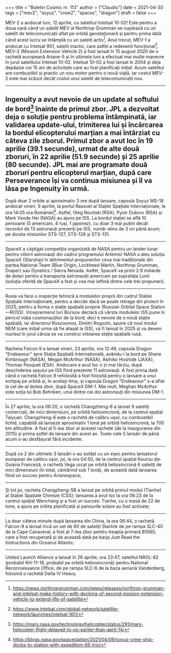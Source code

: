 +++
title = "Buletin Cosmic nr. 113"
author = ["Claudiu"]
date = 2021-04-30
tags = ["mev2", "soyuz", "crew2", "spacex", "dragon"]
draft = false
+++

MEV-2 a andocat luni, 12 aprilie, cu satelitul Intelsat 10-02! Este pentru a doua oară când un satelit MEV al Northrop Grumman se cuplează cu un satelit de telecomunicații aflat pe orbită geostaționară și pentru prima dată când acest lucru se întâmplă cu un satelit activ[^fn:1]. Anul trecut, MEV-1 a andocat cu Intelsat 901, satelit inactiv, care astfel a redevenit funcțional[^fn:2]. MEV-2 (Mission Extension Vehicle 2) a fost lansat în 15 august 2020 de o rachetă europeană Ariane-5 și în ultimele luni a efectuat mai multe manevre în jurul satelitului Intelsat 10-02. Intelsat 10-02 a fost lansat în 2004 și deja depășise cei 15 ani de activitate care au fost planificați inițial. Acum satelitul are combustibil și practic un nou motor pentru o nouă viață, iar costul MEV-2 este mai scăzut decât costul unui satelit de telecomunicații nou.

---

Ingenuity a avut nevoie de un update al softului de bord[^fn:3] înainte de primul zbor. JPL a dezvoltat deja o soluție pentru problema întâmpinată, iar validarea update-ului, trimiterea lui și încărcarea la bordul elicopterului marțian a mai întârziat cu câteva zile zborul. Primul zbor a avut loc în 19 aprilie (39.1 secunde), urmat de alte două zboruri, în 22 aprilie (51.9 secunde) și 25 aprilie (80 secunde). JPL mai are programate două zboruri pentru elicopterul marțian, după care Perseverance își va continua misiunea și îl va lăsa pe Ingenuity în urmă.
---

După doar 2 orbite și aproximativ 3 ore după lansare, capsula Soyuz MS-18 andocat vineri, 9 aprilie, la portul Rassvet al Stației Spațiale Internaționale, la ora 14:05 ora României[^fn:4]. Astfel, Oleg Novitski (RSA), Pyotr Dubrov (RSA) și Mark Vande Hei (NASA) au ajuns pe ISS. La bordul stației se află 10 persoane (5 americani, 4 ruși, 1 japonez), cu doar 3 mai puțini decât recordul de 13 astronauți prezenți pe ISS, număr atins de 3 ori până acum, pe durata misiunilor STS-127, STS-128 și STS-131.

---

SpaceX a câștigat competiția organizată de NASA pentru un lander lunar pentru viitorii astronauți din cadrul programului Artemis! NASA a ales soluția SpaceX (Starship) în detrimentul propunerilor ceva mai tradiționale din partea National Team (Blue Origin, Lockheed Martin, Northrop Grumman, Draper) sau Dynetics / Sierra Nevada. Astfel, SpaceX va primi 2.9 miliarde de dolari pentru a transporta astronauții americani pe suprafața Lunii (soluția oferită de SpaceX a fost și cea mai ieftină dintre cele trei propuneri).

---

Rusia va face o inspecție tehnică a modulelor proprii din cadrul Stației Spațiale Internaționale, pentru a decide dacă se poate retrage din proiect în 2025, pentru a forma o stație spațială proprie (Russian Orbital Space Station —ROSS). Vicepremierul Iuri Borisov declară că vârsta modulelor ISS pune în pericol viața cosmonauților de la bord, deci e nevoie de o nouă stație spațială, iar directorul Roscosmos, Dimitri Rogozin, spune că noul modul NEM (care inițial urma să fie atașat la ISS), va fi lansat în 2025 și va deveni nucleul în jurul căruia se va construi viitoarea stație spațială rusă.

---

Racheta Falcon 9 a lansat vineri, 23 aprilie, ora 12:49, capsula Dragon "Endeavour" spre Stația Spațială Internațională, avându-i la bord pe Shane Kimbrough (NASA), Megan McArthur (NASA), Akihiko Hoshide (JAXA), Thomas Pesquet (ESA). Andocare a avut loc o zi mai târziu, după deschiderea sasului pe ISS fiind prezente 11 astronauți. A fost prima dată când o rachetă Falcon 9 refolosită a fost folosită pentru o lansare a unui echipaj pe orbită și, în același timp, și capsula Dragon "Endeavour" s-a aflat la cel de-al doilea zbor, după SpaceX DM-1. Mai mult, Meghan McArthur este soția lui Bob Behnken, unul dintre cei doi astronauți din misiunea DM-1.

---

În 27 aprilie, la ora 06:20, o rachetă Changzheng-6  a lansat 9 sateliți comerciali, de mici dimensiuni, pe orbită heliosincronă, de la centrul spațial Taiyuan. Changzheng-6 este o rachetă de calibru ușor, cu combustibil lichid, capabilă să lanseze aproximativ 1 tonă pe orbită heliosincronă, la 700 km altitudine. A fost al 5-lea zbor al acestei rachete (de la inaugurarea din 2015) și prima astfel de lansare din acest an. Toate cele 5 lansări de până acum s-au desfășurat fără incidente.

---

După ce 2 din ultimele 3 lansări s-au soldat cu un eșec pentru lansatorul european de calibru ușor, joi, la ora 04:50, de la centrul spațial Kourou din Guiana Franceză, o rachetă Vega urcat pe orbită heliosincronă 6 sateliți de mici dimensiuni (în total, cântărind sub 1 tonă), de această dată lansarea fiind un succes pentru Arianespace;

---

Și tot joi, racheta Changzheng-5B a lansat pe orbită primul modul (Tianhe) al Stației Spațiale Chineze (CSS); lansarea a avut loc la ora 06:23 de la centrul spațial Wenchang și a fost un succes: Tianhe, cu o masă de 22 de tone, a ajuns pe orbita planificată și panourile solare au fost activate;

---

La doar câteva minute după lansarea din China, la ora 06:44, o rachetă Falcon-9 a lansat încă un set de 60 de sateliți Starlink de pe rampa SLC-40 de la Cape Canaveral; a fost al 7-lea zbor pentru treapta primară B1060, care a fost recuperată și de această dată pe barja Just Read the Instructions din Oceanul Atlantic.

---

United Launch Alliance a lansat în 26 aprilie, ora 23:47, satelitul NROL-82 (probabil KH-11-18, probabil pe orbită heliosincronă) pentru National Reconnaissance Office, de pe rampa SLC-6 de la baza aeriană Vandenberg, folosind o rachetă Delta IV Heavy.

[^fn:1]: <https://news.northropgrumman.com/news/releases/northrop-grumman-and-intelsat-make-history-with-docking-of-second-mission-extension-vehicle-to-extend-life-of-satellite>
[^fn:2]: <https://www.intelsat.com/global-network/satellite-network/launches/intelsat-901/>
[^fn:3]: <https://mars.nasa.gov/technology/helicopter/status/291/mars-helicopter-flight-delayed-to-no-earlier-than-april-14/>
[^fn:4]: <https://blogs.nasa.gov/spacestation/2021/04/09/soyuz-crew-ship-docks-to-station-with-expedition-65-trio/>